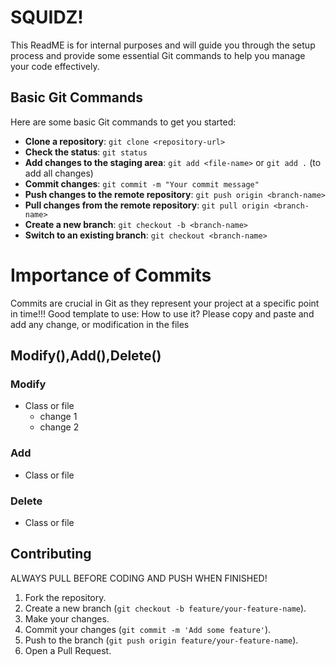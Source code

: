 # SQUIDZ!

This ReadME is for internal purposes and will guide you through the setup process and provide some essential Git commands to help you manage your code effectively.

## Basic Git Commands
Here are some basic Git commands to get you started:

- **Clone a repository**: `git clone <repository-url>`
- **Check the status**: `git status`
- **Add changes to the staging area**: `git add <file-name>` or `git add .` (to add all changes)
- **Commit changes**: `git commit -m "Your commit message"`
- **Push changes to the remote repository**: `git push origin <branch-name>`
- **Pull changes from the remote repository**: `git pull origin <branch-name>`
- **Create a new branch**: `git checkout -b <branch-name>`
- **Switch to an existing branch**: `git checkout <branch-name>`

# Importance of Commits
Commits are crucial in Git as they represent your project at a specific point in time!!! Good template to use:
How to use it? Please copy and paste and add any change, or modification in the files

## Modify(),Add(),Delete()
### Modify
* Class or file
    * change 1
    * change 2
### Add
* Class or file
### Delete
* Class or file


## Contributing
ALWAYS PULL BEFORE CODING AND PUSH WHEN FINISHED!

1. Fork the repository.
2. Create a new branch (`git checkout -b feature/your-feature-name`).
3. Make your changes.
4. Commit your changes (`git commit -m 'Add some feature'`).
5. Push to the branch (`git push origin feature/your-feature-name`).
6. Open a Pull Request.

